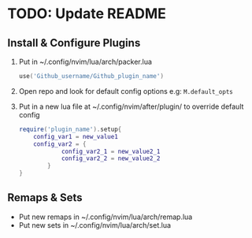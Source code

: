 # TODO: Update README
## Install & Configure Plugins
1.  Put in ~/.config/nvim/lua/arch/packer.lua

    ```lua
    use('Github_username/Github_plugin_name')
    ```
2. Open repo and look for default config options e.g: `M.default_opts`
3. Put in a new lua file at ~/.config/nvim/after/plugin/ to override default
   config
    ```lua
    require('plugin_name').setup{
        config_var1 = new_value1
        config_var2 = {
                config_var2_1 = new_value2_1
                config_var2_2 = new_value2_2
            }
    }
    ```
## Remaps & Sets
- Put new remaps in ~/.config/nvim/lua/arch/remap.lua
- Put new sets in ~/.config/nvim/lua/arch/set.lua

